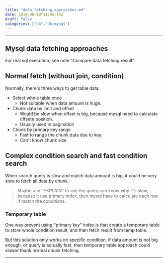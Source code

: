 ```yaml
---
title: "data_fetching_approaches.md"
date: 1919-08-10T11:45:14Z
draft: false
categories: ["db","db-mysql"]
---
```




---

## Mysql data fetching approaches

For real sql execution, see note "Compare data fetching result".

## Normal fetch (without join, condition)

Normally, there's three ways to get table data.

* Select whole table once
  * Not suitable when data amount is huge.
* Chunk data by limit and offset
  * Would be slow when offset is big, because mysql need to calculate offsete position.
  * Usually used in pagination
* Chunk by primary key range
  * Fast to range the chunk data due to key.
  * Can't know chunk size

## Complex condition search and fast condition search

When search query is slow and match data amount is big, it could be very slow to fetch all data by chunk.

> Maybe use "EXPLAIN" to see the query can know why it's slow, because it use primary index, then mysql have to calculate each row if match the conditions. 

### Temporary table

One way prevent using "primary key" index is that create a temporary table to store whole condition result, and then fetch result from temp table.

But this solution only works on specific condition, if data amount is not big enough, or query is actually fast, then temporary table approach could slower thank normal chunk fetching.


---

